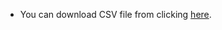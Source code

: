 * You can download CSV file from clicking [here](https://drive.google.com/open?id=1E1jAapyZNRuJkdXyi8WyTWswcsAlqmbO).